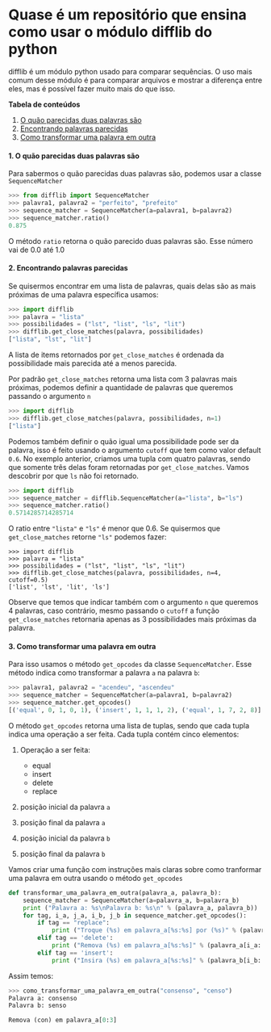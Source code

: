 # Quase é um repositório que ensina como usar o módulo difflib do python


difflib é um módulo python usado para comparar sequências.
O uso mais comum desse módulo é para comparar arquivos e
mostrar a diferença entre eles, mas é possível fazer
muito mais do que isso.

**Tabela de conteúdos**

1. [O quão parecidas duas palavras são](#almost_equal_words)
2. [Encontrando palavras parecidas](#finding_close_words)
3. [Como transformar uma palavra em outra](#how_to_transform_a_word_into_another)


#### 1. O quão parecidas duas palavras são <a name="almost_equal_words"></a>

Para sabermos o quão parecidas duas palavras são, podemos usar a classe `SequenceMatcher`
```python
>>> from difflib import SequenceMatcher
>>> palavra1, palavra2 = "perfeito", "prefeito"
>>> sequence_matcher = SequenceMatcher(a=palavra1, b=palavra2)
>>> sequence_matcher.ratio()
0.875
```
    
O método `ratio` retorna o quão parecido duas palavras são. Esse número vai de 0.0 até 1.0

#### 2. Encontrando palavras parecidas <a name="finding_close_words"></a>

Se quisermos encontrar em uma lista de palavras, quais delas são as mais próximas de uma palavra específica usamos:

```python
>>> import difflib
>>> palavra = "lista"
>>> possibilidades = ("lst", "list", "ls", "lit")
>>> difflib.get_close_matches(palavra, possibilidades)
["lista", "lst", "lit"]
```

A lista de items retornados por `get_close_matches` é ordenada da possibilidade mais parecida até a menos parecida.

Por padrão `get_close_matches` retorna uma lista com 3 palavras mais próximas, podemos definir a quantidade de palavras que queremos passando o argumento `n`
```python
>>> import difflib
>>> difflib.get_close_matches(palavra, possibilidades, n=1)
["lista"]
```

Podemos também definir o quão igual uma possibilidade pode ser da palavra, isso é feito usando o argumento `cutoff` que tem como valor default `0.6`.
No exemplo anterior, criamos uma tupla com quatro palavras, sendo que somente três delas foram retornadas por `get_close_matches`. Vamos descobrir por que `ls` não foi retornado.

```python
>>> import difflib
>>> sequence_matcher = difflib.SequenceMatcher(a="lista", b="ls")
>>> sequence_matcher.ratio()
0.5714285714285714
```

O ratio entre `"lista"` e `"ls"` é menor que 0.6. Se quisermos que `get_close_matches` retorne `"ls"` podemos fazer:

```
>>> import difflib
>>> palavra = "lista"
>>> possibilidades = ("lst", "list", "ls", "lit")
>>> difflib.get_close_matches(palavra, possibilidades, n=4, cutoff=0.5)
['list', 'lst', 'lit', 'ls']
```

Observe que temos que indicar também com o argumento `n` que queremos 4 palavras, caso contrário, mesmo passando o `cutoff` a função `get_close_matches` retornaria apenas as 3 possibilidades mais próximas da palavra.

#### 3. Como transformar uma palavra em outra <a name="how_to_transform_a_word_into_another"></a>

Para isso usamos o método `get_opcodes` da classe `SequenceMatcher`. Esse método indica como transformar a palavra `a` na palavra `b`:

```python
>>> palavra1, palavra2 = "acendeu", "ascendeu"
>>> sequence_matcher = SequenceMatcher(a=palavra1, b=palavra2)
>>> sequence_matcher.get_opcodes()
[('equal', 0, 1, 0, 1), ('insert', 1, 1, 1, 2), ('equal', 1, 7, 2, 8)]
```
O método `get_opcodes` retorna uma lista de tuplas, sendo que cada tupla indica uma operação a ser feita. Cada tupla contém cinco elementos: 

1. Operação a ser feita:

    * equal
    * insert
    * delete
    * replace

2. posição inicial da palavra `a`
3. posição final da palavra `a`
4. posição inicial da palavra `b`
5. posição final da palavra `b`

Vamos criar uma função com instruções mais claras sobre como tranformar uma palavra em outra usando o método `get_opcodes`

```python
def transformar_uma_palavra_em_outra(palavra_a, palavra_b):
    sequence_matcher = SequenceMatcher(a=palavra_a, b=palavra_b)
    print ("Palavra a: %s\nPalavra b: %s\n" % (palavra_a, palavra_b))
    for tag, i_a, j_a, i_b, j_b in sequence_matcher.get_opcodes():
        if tag == "replace":
            print ("Troque (%s) em palavra_a[%s:%s] por (%s)" % (palavra_a[i_a:j_a], i_b, j_b, palavra_b[i_b: j_b]))
        elif tag == 'delete':
            print ("Remova (%s) em palavra_a[%s:%s]" % (palavra_a[i_a: j_a], i_a, j_a))
        elif tag == 'insert':
            print ("Insira (%s) em palavra_a[%s:%s]" % (palavra_b[i_b: j_b], i_a, j_a))

```

Assim temos:

```python
>>> como_transformar_uma_palavra_em_outra("consenso", "censo")
Palavra a: consenso
Palavra b: senso

Remova (con) em palavra_a[0:3]
```
